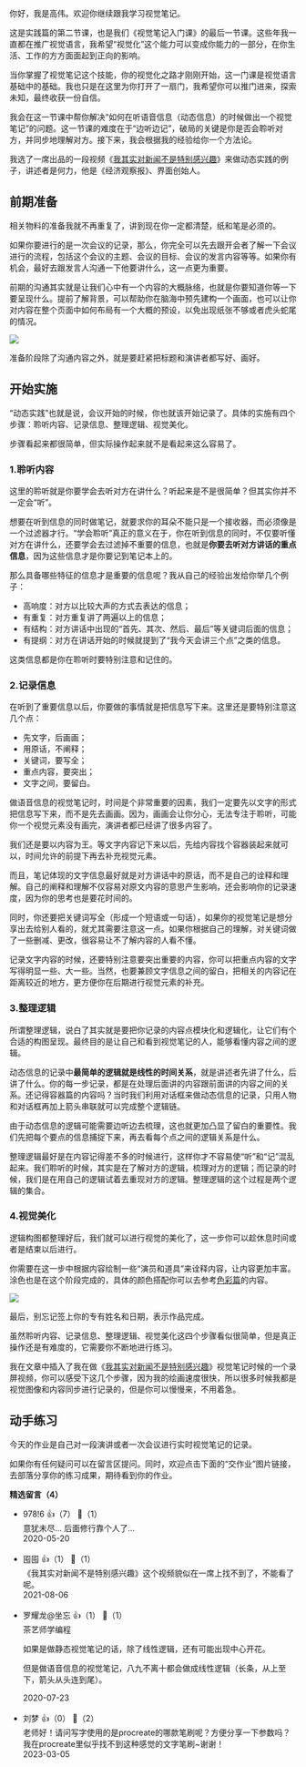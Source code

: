 你好，我是高伟。欢迎你继续跟我学习视觉笔记。

这是实践篇的第二节课，也是我们《视觉笔记入门课》的最后一节课。这些年我一直都在推广视觉语言，我希望“视觉化”这个能力可以变成你能力的一部分，在你生活、工作的方方面面起到正向的影响。

当你掌握了视觉笔记这个技能，你的视觉化之路才刚刚开始，这一门课是视觉语言基础中的基础。我也只是在这里为你打开了一扇门，我希望你可以推门进来，探索未知，最终收获一份自信。

我会在这一节课中帮你解决“如何在听语音信息（动态信息）的时候做出一个视觉笔记”的问题。这一节课的难度在于“边听边记”，破局的关键是你是否会聆听对方，并同步地理解对方。接下来，我会根据我的经验给你一个方法论。

我选了一席出品的一段视频《[我其实对新闻不是特别感兴趣](https://www.yixi.tv/zhiya/19/40)》来做动态实践的例子，讲述者是何力，他是《经济观察报》、界面创始人。

## 前期准备

相关物料的准备我就不再重复了，讲到现在你一定都清楚，纸和笔是必须的。

如果你要进行的是一次会议的记录，那么，你完全可以先去跟开会者了解一下会议进行的流程，包括这个会议的主题、会议的目标、会议的发言内容等等。如果你有机会，最好去跟发言人沟通一下他要讲什么，这一点更为重要。

前期的沟通其实就是让我们心中有一个内容的大概脉络，也就是你要知道你等一下要呈现什么。提前了解背景，可以帮助你在脑海中预先建构一个画面，也可以让你对内容在整个页面中如何布局有一个大概的预设，以免出现纸张不够或者虎头蛇尾的情况。

![](https://static001.geekbang.org/resource/image/3b/22/3bbc99b395cab864b6524430b2bddc22.png?wh=1920%2A627)

准备阶段除了沟通内容之外，就是要赶紧把标题和演讲者都写好、画好。

## 开始实施

“动态实践”也就是说，会议开始的时候，你也就该开始记录了。具体的实施有四个步骤：聆听内容、记录信息、整理逻辑、视觉美化。

步骤看起来都很简单，但实际操作起来就不是看起来这么容易了。

### 1.聆听内容

这里的聆听就是你要学会去听对方在讲什么？听起来是不是很简单？但其实你并不一定会“听”。

想要在听到信息的同时做笔记，就要求你的耳朵不能只是一个接收器，而必须像是一个过滤器才行。“学会聆听”真正的意义在于，你在听到信息的同时，不仅要听懂对方在讲什么，还要学会去过滤掉不重要的信息，也就是**你要去听对方讲话的重点信息**，因为这些信息才是你要记到笔记本上的。

那么具备哪些特征的信息才是重要的信息呢？我从自己的经验出发给你举几个例子：

- 高响度：对方以比较大声的方式去表达的信息；
- 有重复：对方重复讲了两遍以上的信息；
- 有结构：对方讲话中出现的“首先、其次、然后、最后”等关键词后面的信息；
- 有提纲：对方在讲话开始的时候就提到了“我今天会讲三个点”之类的信息。

这类信息都是你在聆听时要特别注意和记住的。

### 2.记录信息

在听到了重要信息以后，你要做的事情就是把信息写下来。这里还是要特别注意这几个点：

- 先文字，后画画；
- 用原话，不阐释；
- 关键词，要写全；
- 重点内容，要突出；
- 文字之间，要留白。

做语音信息的视觉笔记时，时间是个非常重要的因素，我们一定要先以文字的形式把信息写下来，而不是先去画画。因为，画画会让你分心，无法专注于聆听，可能你一个视觉元素没有画完，演讲者都已经讲了很多内容了。

我们还是要以内容为王。等文字内容记下来以后，先给内容找个容器装起来就可以，时间允许的前提下再去补充视觉元素。

而且，笔记体现的文字信息最好就是对方讲话中的原话，而不是自己的诠释和理解。自己的阐释和理解不仅容易对原文内容的意思产生影响，还会影响你的记录速度，因为你的思考也是要花时间的。

同时，你还要把关键词写全（形成一个短语或一句话），如果你的视觉笔记是想分享出去给别人看的，就尤其需要注意这一点。如果你根据自己的理解，对关键词做了一些删减、更改，很容易让不了解内容的人看不懂。

记录文字内容的时候，还要特别注意要突出重要的内容，你可以把重点内容的文字写得明显一些、大一些。当然，也要兼顾文字信息之间的留白，把相关的内容记在距离较近的地方，更方便你在后期进行视觉元素的补充。

### 3.整理逻辑

所谓整理逻辑，说白了其实就是要把你记录的内容点模块化和逻辑化，让它们有个合适的构图呈现。最终目的是让自己和看到视觉笔记的人，能够看懂内容之间的逻辑。

动态信息的记录中**最简单的逻辑就是线性的时间关系**，就是讲述者先讲了什么，后讲了什么。你的每一步记录，都是在处理后面讲的内容跟前面讲的内容之间的关系。还记得容器篇的内容吗？当时我们利用对话框来做动态信息的记录，只用人物和对话框再加上箭头串联就可以完成整个逻辑链。

由于动态信息的逻辑可能需要边听边去梳理，这也就更加凸显了留白的重要性。我们先把每个要点的信息捕捉下来，再去看每个点之间的逻辑关系是什么。

整理逻辑最好是在内容记得差不多的时候进行，这样你才不容易使“听”和“记”混乱起来。我们聆听的时候，其实是在了解对方的逻辑，梳理对方的逻辑；而记录的时候，我们是在用自己的逻辑试着去重现对方的逻辑。整理逻辑的这个过程是两个逻辑的集合。

### 4.视觉美化

逻辑构图都整理好后，我们就可以进行视觉的美化了，这一步你可以趁休息时间或者是结束以后进行。

你需要在这一步中根据内容绘制一些“演员和道具”来诠释内容，让内容更加丰富。涂色也是在这个阶段完成的，具体的颜色搭配你可以去参考[色彩篇](https://time.geekbang.org/column/article/234249)的内容。

![](https://static001.geekbang.org/resource/image/91/e3/91e4f498a6e69804876faa172d1d43e3.jpg?wh=1920%2A2518)

最后，别忘记签上你的专有姓名和日期，表示作品完成。

虽然聆听内容、记录信息、整理逻辑、视觉美化这四个步骤看似很简单，但是真正操作还是有难度的，它需要你不断地进行练习。

我在文章中插入了我在做《[我其实对新闻不是特别感兴趣](https://www.yixi.tv/zhiya/19/40)》视觉笔记时候的一个录屏视频，你可以感受下这几个步骤，因为我的绘画速度很快，所以很多时候我都是视觉图像和内容同步进行记录的，但是你可以慢慢来，不用着急。

## 动手练习

今天的作业是自己对一段演讲或者一次会议进行实时视觉笔记的记录。

如果你有任何疑问可以在留言区提问。同时，欢迎点击下面的“交作业”图片链接，去部落分享你的练习成果，期待看到你的作业。
<div><strong>精选留言（4）</strong></div><ul>
<li><span>978!6</span> 👍（7） 💬（1）<div>意犹未尽…  后面修行靠个人了…</div>2020-05-20</li><br/><li><span>囤囤</span> 👍（1） 💬（1）<div>《我其实对新闻不是特别感兴趣》这个视频貌似在一席上找不到了，不能看了呢。</div>2021-08-06</li><br/><li><span>罗耀龙@坐忘</span> 👍（1） 💬（1）<div>茶艺师学编程

如果是做静态视觉笔记的话，除了线性逻辑，还有可能出现中心开花。

但是做语音信息的视觉笔记，八九不离十都会做成线性逻辑（长条，从上至下，箭头从头连到尾）。</div>2020-07-23</li><br/><li><span>刘梦</span> 👍（0） 💬（2）<div>老师好！请问写字使用的是procreate的哪款笔刷呢？方便分享一下参数吗？我在procreate里似乎找不到这种感觉的文字笔刷~谢谢！</div>2023-03-05</li><br/>
</ul>